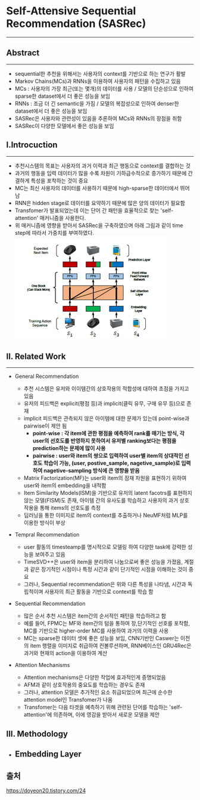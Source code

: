 # Self-Attensive Sequential Recommendation (SASRec)
----
## Abstract
----
- sequential한 추천을 위해서는 사용자의 context를 기반으로 하는 연구가 활발
- Markov Chains(MCs)과 RNNs을 이용하여 사용자의 패턴을 수집하고 있음
- MCs : 사용자의 가장 최근(또는 몇개)의 데이터를 사용 / 모델의 단순성으로 인하여 sparse한 dataset에서 더 좋은 성능을 보임
- RNNs : 조금 더 긴 semantic을 가짐 / 모델의 복잡성으로 인하여 denser한 dataset에서 더 좋은 성능을 보임
- SASRec은 사용자와 관련성이 있음을 추론하여 MCs와 RNNs의 장점을 취함
- SASRec이 다양한 모델에서 좋은 성능을 보임

## I.Introcuction
----
- 추천시스템의 목표는 사용자의 과거 이력과 최근 행동으로 context를 결합하는 것
- 과거의 행동을 입력 데이터가 많을 수록 차원이 기하급수적으로 증가하기 때문에 간결하게 특성을 포착하는 것이 중요
- MC는 최신 사용자의 데이터를 사용하기 때문에 high-sparse한 데이터에서 뛰어남
- RNN은 hidden stage로 데이터를 요약하기 때문에 많은 양의 데이터가 필요함
- Transfomer가 발표되었는데 이는 단어 간 패턴을 효율적으로 찾는 'self-attention' 매커니즘을 사용한다.
- 위 매커니즘에 영향을 받아서 SASRec을 구축하였으며 아래 그림과 같이 time step에 따라서 가중치를 부여하였다.
![alt text](image.png)

## II. Related Work
---
- General Recommendation
    - 추천 시스템은 유저와 이이템간의 상호작용의 적합성에 대하여 초점을 가지고 있음
    - 유저의 피드백은 explicit(평점 등)과 implicit(클릭 유무, 구매 유무 등)으로 존재
    - implicit 피드백은 관측되지 않은 아이템에 대한 문제가 있는데 point-wise과 pairwise이 제안 됨
        - **point-wise : 각 item에 관한 평점을 예측하여 rank를 매기는 방식, 각 user의 선호도를 반영하지 못하여서 유저별 ranking보다는 평점을 prediction하는 문제에 많이 사용**
        - **pairwise : user와 item의 쌍으로 입력하여 user별 item의 상대적인 선호도 학습이 가능, (user, postive_sample, nagetive_sample)로 입력하여 nagetive-sampling 방식에 큰 영향을 받음**
    - Matrix Factorization(MF)는 user와 item의 잠재 차원을 표현하기 위하여 user와 item의 embedding을 내적함
    - Item Similarity Models(ISM)을 기반으로 유저의 latent facotrs를 표현하지 않는 모델(FISM)도 존재, 아이템 간의 유사도를 학습하고 사용자의 과거 상호작용을 통해 items의 선호도를 측정
    - 딥러닝을 통한 이미지로 item의 context를 추출하거나 NeuMF처럼 MLP를 이용한 방식이 부상

- Tempral Recommendation
    - user 활동의 timesteamp를 명시적으로 모델링 하여 다양한 task에 강력한 성능을 보여주고 있음
    - TimeSVD++은 user와 item을 분리하여 나눔으로써 좋은 성능을 가졌음, 계절과 같은 장기적인 시점이나 특정 시간과 같이 단기적인 시점을 이해하는 것이 중요
    - 그러나, Sequential recommendation은 위와 다른 특성을 나타냄, 시간과 독립적이며 사용자의 최근 활동을 기반으로 context를 학습 함

- Sequential Recommendation
    - 많은 순서 추천 시스템은 item간의 순서적인 패턴을 학습하려고 함
    - 예를 들어, FPMC는 MF와 item간의 텀을 통하여 장,단기적인 선호를 포착함, MC를 기반으로 higher-order MC를 사용하여 과거의 이력을 사용
    - MC는 sparse한 데이터 셋에 좋은 성능을 보임, CNN기반인 Caswer는 이전의 item 행렬을 이미지로 취급하여 컨볼루션하며, RNN베이스인 GRU4Rec은 과거와 현재의 action을 이용하여 계산

- Attention Mechanisms
    - Attention mechanisms은 다양한 작업에 효과적인게 증명되었음
    - AFM과 같이 상호작용의 중요도를 학습하는 경우도 존재
    - 그러나, attention 모델은 추가적인 요소 취급되었으며 최근에 순수한 attention model인 Transfomer가 나옴
    - Transfomer는 다음 타겟을 예측하기 위해 관련된 단어를 학습하는 'self-attention'에 의존하며, 이에 영감을 받아서 새로운 모델을 제안

## III. Methodology
- Embedding Layer
    - 






## 출처
https://doyeon20.tistory.com/24
